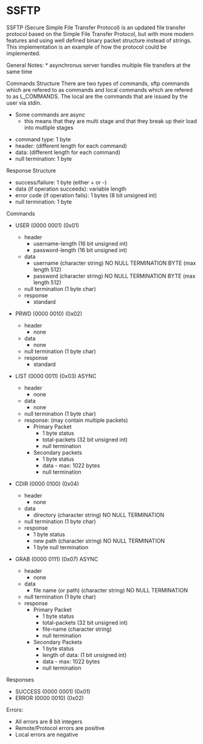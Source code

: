 # SSFTP

SSFTP (Secure Simple File Transfer Protocol) is an updated file transfer protocol based on the Simple File Transfer Protocol, but with more modern features and using well defined binary packet structure instead of strings. This implementation is an example of how the protocol could be implemented.

General Notes:
	* asynchronus server handles multiple file transfers at the same time 

Commands Structure
There are two types of commands, sftp commands which are refered to as commands and local commands which are refered to as L_COMMANDS. The local are the commands that are issued by the user via stdin.
  * Some commands are async
    - this means that they are multi stage and that 
      they break up their load into mutliple stages

  - command type: 1 byte
  - header: (different length for each command)
  - data: (different length for each command)
  - null termination: 1 byte

Response Structure
  - success/failure: 1 byte (either + or -)
  - data (if operation succeeds): variable length
  - error code (if operation fails): 1 bytes (8 bit unsigned int)
  - null termination: 1 byte

Commands
  - USER (0000 0001) (0x01)
    * header
      + username-length (16 bit unsigned int)
      + password-length (16 bit unsigned int)
    * data
      + username (character string) NO NULL TERMINATION BYTE (max length 512)
      + password (character string) NO NULL TERMINATION BYTE (max length 512)
    * null termination (1 byte char) 
    * response
      + standard

  - PRWD (0000 0010) (0x02)
    * header
      + none
    * data
      + none
    * null termination (1 byte char)
    * response
      + standard

  - LIST (0000 0011) (0x03) ASYNC
    * header
      + none
    * data
      + none
    * null termination (1 byte char)
    * response: (may contain multiple packets)
      + Primary Packet
        - 1 byte status
        - total-packets (32 bit unsigned int)
        - null termination
      + Secondary packets
        - 1 byte status
        - data - max: 1022 bytes
        - null termination

  - CDIR (0000 0100) (0x04)
    * header
      + none
    * data
      + directory (character string) NO NULL TERMINATION
    * null termination (1 byte char)
    * response
      + 1 byte status
      + new path (character string) NO NULL TERMINATION
      + 1 byte null termination

  - GRAB (0000 0111) (0x07) ASYNC
    * header
      + none
    * data
      + file name (or path) (character string) NO NULL TERMINATION
    * null termination (1 byte char)
    * response
      + Primary Packet
        - 1 byte status
        - total-packets (32 bit unsigned int)
        - file-name (character string)
        - null termination
      + Secondary Packets
        - 1 byte status
        - length of data: (1 bit unsigned int)
        - data - max: 1022 bytes
        - null termination


Responses 
  - SUCCESS (0000 0001) (0x01)
  - ERROR (0000 0010) (0x02)

Errors:
  - All errors are 8 bit integers
  - Remote/Protocol errors are positive
  - Local errors are negative

